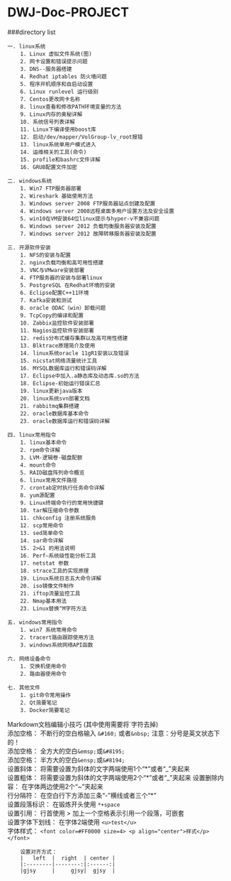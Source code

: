 # DWJ-Doc-PROJECT

###directory list
```
一. linux系统
    1. Linux 虚拟文件系统(图)
    2. 网卡设置和错误提示问题
    3. DNS--服务器搭建
    4. Redhat iptables 防火墙问题
    5. 程序开机顺序和自启动设置
    6. Linux runlevel 运行级别
    7. Centos更改网卡名称
    8. linux查看和修改PATH环境变量的方法
    9. Linux内存的奥秘详解
    10. 系统信号列表详解
    11. Linux下编译使用boost库
    12. 启动/dev/mapper/VolGroup-lv_root报错
    13. linux系统单用户模式进入
    14. 运维相关的工具(命令)
    15. profile和bashrc文件详解
    16. GRUB配置文件加密

二. windows系统
    1. Win7 FTP服务器部署
    2. Wireshark 基础使用方法
    3. Windows server 2008 FTP服务器站点创建及配置
    4. Windows server 2008远程桌面多用户设置方法及安全设置
    5. win10在VM安装64位linux提示与hyper-v不兼容问题
    6. Windows server 2012 负载均衡服务器安装及配置
    7. Windows server 2012 故障转移服务器安装及配置

三. 开源软件安装
    1. NFS的安装与配置
    2. nginx负载均衡和高可用性搭建
    3. VNC与VMware安装部署
    4. FTP服务器的安装与部署linux
    5. PostgreSQL 在Redhat环境的安装
    6. Eclipse配置C++11环境
    7. Kafka安装和测试
    8. oracle ODAC（win）卸载问题
    9. TcpCopy的编译和配置
    10. Zabbix监控软件安装部署
    11. Nagios监控软件安装部署
    12. redis分布式缓存集群以及高可用性搭建
    13. Blktrace原理简介及使用
    14. linux系统oracle 11gR1安装以及错误
    15. nicstat网络流量统计工具
    16. MYSQL数据库运行和错误码详解
    17. Eclipse中加入.a静态库及动态库.so的方法
    18. Eclipse-初始运行错误汇总
    19. linux更新java版本
    20. linux系统svn部署文档
    21. rabbitmq集群搭建
    22. oracle数据库基本命令
    23. oracle数据库运行和错误码详解

四. linux常用指令
    1. linux基本命令
    2. rpm命令详解
    3. LVM-逻辑卷-磁盘配额
    4. mount命令
    5. RAID磁盘阵列命令概览
    6. linux常用文件路径
    7. crontab定时执行任务命令详解
    8. yum源配置
    9. Linux终端命令行的常用快捷键
    10. tar解压缩命令参数
    11. chkconfig 注册系统服务
    12. scp常用命令
    13. sed简单命令
    14. sar命令详解
    15. 2>&1 的用法说明
    16. Perf—系统级性能分析工具
    17. netstat 参数
    18. strace工具的实现原理
    19. Linux系统日志五大命令详解
    20. iso镜像文件制作
    21. iftop流量监控工具
    22. Nmap基本用法
    23. Linux替换^M字符方法

五. windows常用指令
    1. win7 系统常用命令
    2. tracert路由跟踪使用方法
    3. windows系统网络API函数

六. 网络设备命令
    1. 交换机使用命令
    2. 路由器使用命令

七. 其他文件
    1. git命令常用操作
    2. Qt简要笔记
    3. Docker简要笔记
```


Markdown文档编辑小技巧 (其中使用需要将\`字符去掉)<br>
添加空格： 不断行的空白格输入 `&#160;` 或者`&nbsp;`  注意：分号是英文状态下的！  <br>
添加空格： 全方大的空白`&emsp;`或`&#8195;`  <br>
添加空格： 半方大的空白`&ensp;`或`&#8194;`  <br>
设置斜体： 将需要设置为斜体的文字两端使用1个“\*”或者“\_”夹起来   <br>
设置粗体： 将需要设置为斜体的文字两端使用2个“\*”或者“\_”夹起来
设置删除内容：  在字体两边使用2个“~”夹起来   <br>
行分隔符： 在空白行下方添加三条“-”横线或者三个“\*”  <br>
设置段落标识：  在锻炼开头使用 `*+space`  <br>
设置引用： 行首使用 > 加上一个空格表示引用一个段落，可嵌套  <br>
设置字体下划线：  在字体2端使用 `<u>test</u>`  <br>
字体样式： `<font color=#FF0000 size=4> <p align="center">样式</p></font>`  <br>
```
    设置对齐方式：
    |   left  |  right  | center |
    |:--------|--------:|:------:|
    |gjsy     |     gjsy|  gjsy  |
```
